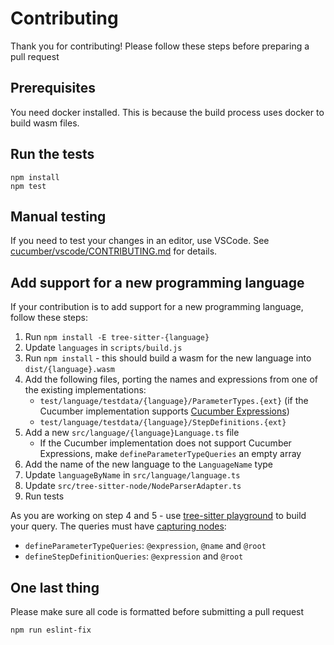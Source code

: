 # Contributing

Thank you for contributing! Please follow these steps before preparing a pull request

## Prerequisites

You need docker installed. This is because the build process uses docker to build wasm files.

## Run the tests

    npm install
    npm test

## Manual testing

If you need to test your changes in an editor, use VSCode.
See [cucumber/vscode/CONTRIBUTING.md](https://github.com/cucumber/vscode/blob/main/CONTRIBUTING.md) for details.

## Add support for a new programming language

If your contribution is to add support for a new programming language, follow these steps:

1. Run `npm install -E tree-sitter-{language}`
2. Update `languages` in `scripts/build.js`
3. Run `npm install` - this should build a wasm for the new language into `dist/{language}.wasm`
4. Add the following files, porting the names and expressions from one of the existing implementations:
   - `test/language/testdata/{language}/ParameterTypes.{ext}` (if the Cucumber implementation supports [Cucumber Expressions](https://github.com/cucumber/cucumber-expressions#readme))
   - `test/language/testdata/{language}/StepDefinitions.{ext}`
5. Add a new `src/language/{language}Language.ts` file
   - If the Cucumber implementation does not support Cucumber Expressions, make `defineParameterTypeQueries` an empty array
6. Add the name of the new language to the `LanguageName` type
7. Update `languageByName` in `src/language/language.ts`
8. Update `src/tree-sitter-node/NodeParserAdapter.ts`
9. Run tests

As you are working on step 4 and 5 - use [tree-sitter playground](https://tree-sitter.github.io/tree-sitter/playground)
to build your query. The queries must have [capturing nodes](https://tree-sitter.github.io/tree-sitter/using-parsers#query-syntax):

- `defineParameterTypeQueries`: `@expression`, `@name` and `@root`
- `defineStepDefinitionQueries`: `@expression` and `@root`

## One last thing

Please make sure all code is formatted before submitting a pull request

    npm run eslint-fix
